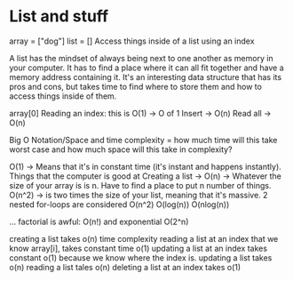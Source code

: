 # List and stuff

array = ["dog"]
list = []
Access things inside of a list using an index

A list has the mindset of always being next to one another as memory in your computer. It has to find a place where it can all fit together and have a memory address containing it. It's an interesting data structure that has its pros and cons, but takes time to find where to store them and how to access things inside of them.

array[0]
Reading an index: this is O(1) -> O of 1
Insert -> O(n)
Read all -> O(n)

Big O Notation/Space and time complexity = how much time will this take worst case and how much space will this take in complexity?

O(1) -> Means that it's in constant time (it's instant and happens instantly). Things that the computer is good at
Creating a list -> O(n) -> Whatever the size of your array is is n. Have to find a place to put n number of things.
O(n^2) -> is two times the size of your list, meaning that it's massive.
2 nested for-loops are considered O(n^2)
O(log(n))
O(nlog(n))

...
factorial is awful: O(n!) and exponential O(2^n)

creating a list takes o(n) time complexity
reading a list at an index that we know array[i], takes constant time o(1)
updating a list at an index takes constant o(1) because we know where the index is.
updating a list takes o(n)
reading a list tales o(n)
deleting a list at an index takes o(1)
